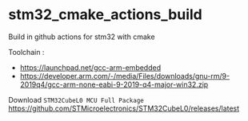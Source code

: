 # stm32_cmake_actions_build
Build in github actions for stm32 with cmake

Toolchain :  
  - https://launchpad.net/gcc-arm-embedded   
  - https://developer.arm.com/-/media/Files/downloads/gnu-rm/9-2019q4/gcc-arm-none-eabi-9-2019-q4-major-win32.zip

Download `STM32CubeL0 MCU Full Package`
https://github.com/STMicroelectronics/STM32CubeL0/releases/latest

